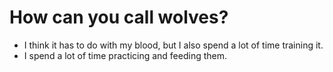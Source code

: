 # How can you call wolves?
- I think it has to do with my blood, but I also spend a lot of time training it.
- I spend a lot of time practicing and feeding them.
